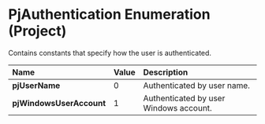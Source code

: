 
# PjAuthentication Enumeration (Project)

Contains constants that specify how the user is authenticated. 



|**Name**|**Value**|**Description**|
|:-----|:-----|:-----|
| **pjUserName**|0|Authenticated by user name.|
| **pjWindowsUserAccount**|1|Authenticated by user Windows account.|
